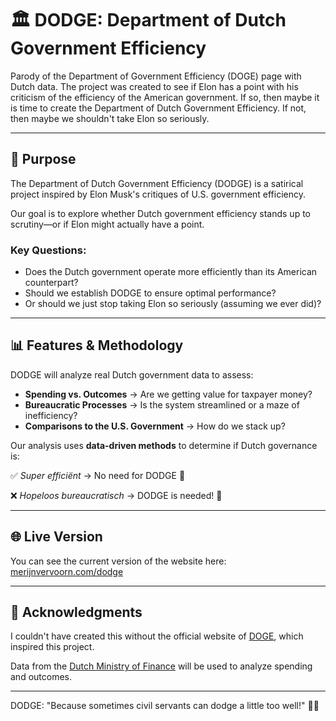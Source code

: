 # 🏛️ DODGE: Department of Dutch Government Efficiency

Parody of the Department of Government Efficiency (DOGE) page with Dutch data. The project was created to see if Elon has a point with his criticism of the efficiency of the American government. If so, then maybe it is time to create the Department of Dutch Government Efficiency. If not, then maybe we shouldn't take Elon so seriously. 

---

## 🎯 Purpose

The Department of Dutch Government Efficiency (DODGE) is a satirical project inspired by Elon Musk's critiques of U.S. government efficiency.  

Our goal is to explore whether Dutch government efficiency stands up to scrutiny—or if Elon might actually have a point.  

### Key Questions:
- Does the Dutch government operate more efficiently than its American counterpart?  
- Should we establish DODGE to ensure optimal performance?  
- Or should we just stop taking Elon so seriously (assuming we ever did)?  

---

## 📊 Features & Methodology

DODGE will analyze real Dutch government data to assess:
- **Spending vs. Outcomes** → Are we getting value for taxpayer money?  
- **Bureaucratic Processes** → Is the system streamlined or a maze of inefficiency?  
- **Comparisons to the U.S. Government** → How do we stack up?  

Our analysis uses **data-driven methods** to determine if Dutch governance is:

✅ *Super efficiënt* → No need for DODGE 🚀  

❌ *Hopeloos bureaucratisch* → DODGE is needed! 💸  

---

## 🌐 Live Version

You can see the current version of the website here: [merijnvervoorn.com/dodge](https://merijnvervoorn.com/dodge)

---

## 🙏 Acknowledgments

I couldn't have created this without the official website of [DOGE](https://doge.gov), which inspired this project. 

Data from the [Dutch Ministry of Finance](https://www.rijksfinancien.nl) will be used to analyze spending and outcomes.

---

DODGE: "Because sometimes civil servants can dodge a little too well!" 🏃💨
